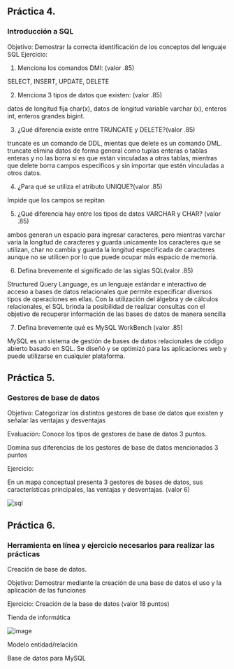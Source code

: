 ## Práctica 4.
### Introducción a SQL
Objetivo: Demostrar la correcta identificación de los conceptos del lenguaje SQL
Ejercicio:

1. Menciona los comandos DMl: (valor .85)

SELECT, INSERT, UPDATE, DELETE



2. Menciona 3 tipos de datos que existen: (valor .85)

datos de longitud fija char(x), datos de longitud variable varchar (x), enteros int, enteros grandes bigint.



3. ¿Qué diferencia existe entre TRUNCATE y DELETE?(valor .85)

truncate es un comando de DDL, mientas que delete es un comando DML. truncate elimina datos de forma general como tuplas enteras o tablas enteras y no las borra si es que están vinculadas a otras tablas, mientras que delete borra campos especificos y sin importar que estén vinculadas a otros datos.



4. ¿Para qué se utiliza el atributo UNIQUE?(valor .85)

Impide que los campos se repitan


5. ¿Qué diferencia hay entre los tipos de datos VARCHAR y CHAR? (valor .85)

ambos generan un espacio para ingresar caracteres, pero mientras varchar varia la longitud de caracteres y guarda unicamente los caracteres que se utilizan, char no cambia y guarda la longitud especificada de caracteres aunque no se utilicen por lo que puede ocupar más espacio de memoria.


6. Defina brevemente el significado de las siglas SQL(valor .85)

Structured Query Language, es un lenguaje estándar e interactivo de acceso a bases de datos relacionales que permite especificar diversos tipos de operaciones en ellas. Con la utilización del álgebra y de cálculos relacionales, el SQL brinda la posibilidad de realizar consultas con el objetivo de recuperar información de las bases de datos de manera sencilla



7. Defina brevemente qué es MySQL WorkBench (valor .85)

MySQL es un sistema de gestión de bases de datos relacionales de código abierto basado en SQL. Se diseñó y se optimizó para las aplicaciones web y puede utilizarse en cualquier plataforma.


## Práctica 5.
### Gestores de base de datos

Objetivo: Categorizar los distintos gestores de base de datos que existen y señalar las
ventajas y desventajas

Evaluación: Conoce los tipos de gestores de base de datos 3 puntos.

Domina sus diferencias de los gestores de base de datos mencionados 3 puntos

Ejercicio:

En un mapa conceptual presenta 3 gestores de bases de datos, sus características
principales, las ventajas y desventajas. (valor 6)

![sql](https://user-images.githubusercontent.com/103066775/170519113-c7269a87-4f7c-44b0-abf4-e0c062a1552f.png)


## Práctica 6.
### Herramienta en línea y ejercicio necesarios para realizar las prácticas

Creación de base de datos.

Objetivo: Demostrar mediante la creación de una base de datos el uso y la aplicación de
las funciones

Ejercicio: Creación de la base de datos (valor 18 puntos)

Tienda de informática

![image](https://user-images.githubusercontent.com/91554777/170415101-717bca19-3644-46a9-8a57-8d5940c5d283.png)




Modelo entidad/relación




Base de datos para MySQL
